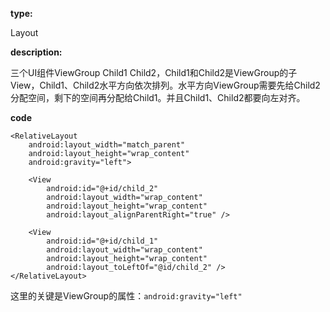 **type:**   

Layout  

**description:**

三个UI组件ViewGroup Child1 Child2，Child1和Child2是ViewGroup的子View，Child1、Child2水平方向依次排列。水平方向ViewGroup需要先给Child2分配空间，剩下的空间再分配给Child1。并且Child1、Child2都要向左对齐。

**code**

```
<RelativeLayout
    android:layout_width="match_parent"
    android:layout_height="wrap_content"
    android:gravity="left">

    <View
        android:id="@+id/child_2"
        android:layout_width="wrap_content"
        android:layout_height="wrap_content"
        android:layout_alignParentRight="true" />

    <View
        android:id="@+id/child_1"
        android:layout_width="wrap_content"
        android:layout_height="wrap_content"
        android:layout_toLeftOf="@id/child_2" />
</RelativeLayout>
```

这里的关键是ViewGroup的属性：`android:gravity="left"`




